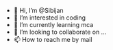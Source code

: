 - 👋 Hi, I’m @Sibijan
- 👀 I’m interested in coding
- 🌱 I’m currently learning mca
- 💞️ I’m looking to collaborate on ...
- 📫 How to reach me by mail

<!---
Sibijan/Sibijan is a ✨ special ✨ repository because its `README.md` (this file) appears on your GitHub profile.
You can click the Preview link to take a look at your changes.
--->
